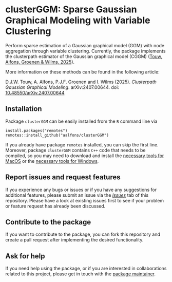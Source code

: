 # clusterGGM: Sparse Gaussian Graphical Modeling with Variable Clustering

Perform sparse estimation of a Gaussian graphical model (GGM) with node aggregation through variable clustering. Currently, the package implements the clusterpath estimator of the Gaussian graphical model (CGGM) ([Touw, Alfons, Groenen & Wilms, 2025](https://doi.org/10.48550/arXiv.2407.00644)).

More information on these methods can be found in the following article:

D.J.W. Touw, A. Alfons, P.J.F. Groenen and I. Wilms (2025). *Clusterpath Gaussian Graphical Modeling*. arXiv:2407.00644. doi: [10.48550/arXiv.2407.00644](https://doi.org/10.48550/arXiv.2407.00644)


## Installation

Package `clusterGGM` can be easily installed from the `R` command line via

```
install.packages("remotes")
remotes::install_github("aalfons/clusterGGM")
```

If you already have package `remotes` installed, you can skip the first line.  Moreover, package `clusterGGM` contains `C++` code that needs to be compiled, so you may need to download and install the [necessary tools for MacOS](https://cran.r-project.org/bin/macosx/tools/) or the [necessary tools for Windows](https://cran.r-project.org/bin/windows/Rtools/).


## Report issues and request features

If you experience any bugs or issues or if you have any suggestions for additional features, please submit an issue via the [*Issues*](https://github.com/aalfons/clusterGGM/issues) tab of this repository.  Please have a look at existing issues first to see if your problem or feature request has already been discussed.


## Contribute to the package

If you want to contribute to the package, you can fork this repository and create a pull request after implementing the desired functionality.


## Ask for help

If you need help using the package, or if you are interested in collaborations related to this project, please get in touch with the [package maintainer](https://personal.eur.nl/alfons/).
